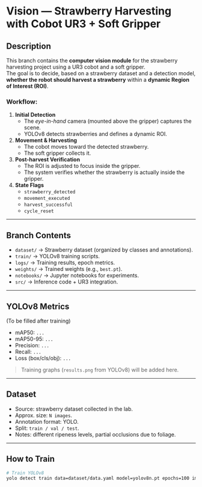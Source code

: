 # Vision — Strawberry Harvesting with Cobot UR3 + Soft Gripper

## Description
This branch contains the **computer vision module** for the strawberry harvesting project using a UR3 cobot and a soft gripper.  
The goal is to decide, based on a strawberry dataset and a detection model, **whether the robot should harvest a strawberry** within a **dynamic Region of Interest (ROI)**.

### Workflow:
1. **Initial Detection**  
   - The *eye-in-hand* camera (mounted above the gripper) captures the scene.  
   - YOLOv8 detects strawberries and defines a dynamic ROI.  
2. **Movement & Harvesting**  
   - The cobot moves toward the detected strawberry.  
   - The soft gripper collects it.  
3. **Post-harvest Verification**  
   - The ROI is adjusted to focus inside the gripper.  
   - The system verifies whether the strawberry is actually inside the gripper.  
4. **State Flags**  
   - `strawberry_detected`  
   - `movement_executed`  
   - `harvest_successful`  
   - `cycle_reset`  

---

## Branch Contents
- `dataset/` → Strawberry dataset (organized by classes and annotations).  
- `train/` → YOLOv8 training scripts.  
- `logs/` → Training results, epoch metrics.  
- `weights/` → Trained weights (e.g., `best.pt`).  
- `notebooks/` → Jupyter notebooks for experiments.  
- `src/` → Inference code + UR3 integration.  

---

## YOLOv8 Metrics
(To be filled after training)

- mAP50: `...`  
- mAP50-95: `...`  
- Precision: `...`  
- Recall: `...`  
- Loss (box/cls/obj): `...`  

> Training graphs (`results.png` from YOLOv8) will be added here.

---

## Dataset
- Source: strawberry dataset collected in the lab.  
- Approx. size: `N images`.  
- Annotation format: YOLO.  
- Split: `train / val / test`.  
- Notes: different ripeness levels, partial occlusions due to foliage.  

---

## How to Train
```bash
# Train YOLOv8
yolo detect train data=dataset/data.yaml model=yolov8n.pt epochs=100 imgsz=640
